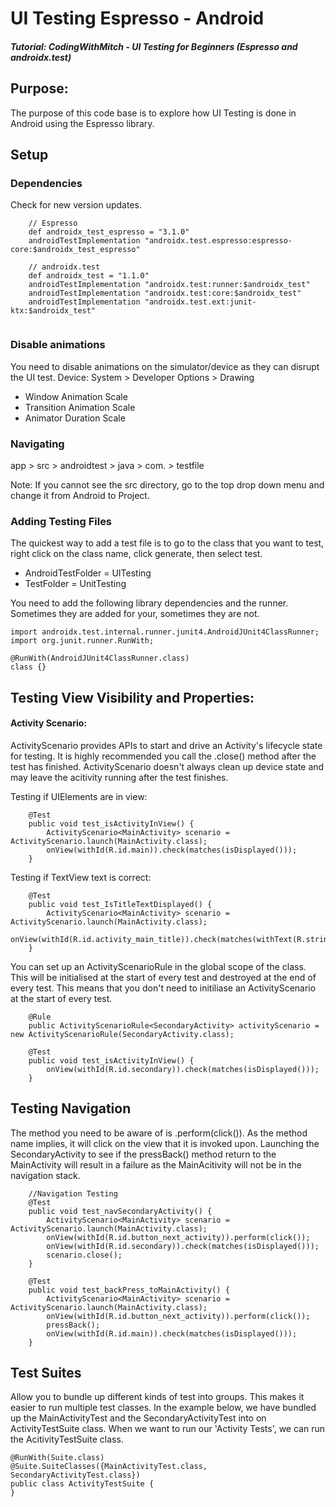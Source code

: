 # UI Testing Espresso - Android
##### Tutorial: CodingWithMitch - UI Testing for Beginners (Espresso and androidx.test)

## Purpose: 
The purpose of this code base is to explore how UI Testing is done in Android using the Espresso library.

## Setup
### Dependencies
Check for new version updates. 

```
    // Espresso
    def androidx_test_espresso = "3.1.0"
    androidTestImplementation "androidx.test.espresso:espresso-core:$androidx_test_espresso"

    // androidx.test
    def androidx_test = "1.1.0"
    androidTestImplementation "androidx.test:runner:$androidx_test"
    androidTestImplementation "androidx.test:core:$androidx_test"
    androidTestImplementation "androidx.test.ext:junit-ktx:$androidx_test"
    
```

### Disable animations
You need to disable animations on the simulator/device as they can disrupt the UI test.
Device: System > Developer Options > Drawing
- Window Animation Scale
- Transition Animation Scale
- Animator Duration Scale


### Navigating 
app > src > androidtest > java > com. > testfile

Note: If you cannot see the src directory, go to the top drop down menu and change it from Android to Project.

### Adding Testing Files
The quickest way to add a test file is to go to the class that you want to test, right click on the class name, click generate, then select test.
- AndroidTestFolder = UITesting
- TestFolder = UnitTesting

You need to add the following library dependencies and the runner. Sometimes they are added for your, sometimes they are not.
```
import androidx.test.internal.runner.junit4.AndroidJUnit4ClassRunner;
import org.junit.runner.RunWith;

@RunWith(AndroidJUnit4ClassRunner.class)
class {}
```

## Testing View Visibility and Properties:

#### Activity Scenario:
ActivityScenario provides APIs to start and drive an Activity's lifecycle state for testing. It is highly recommended you call the .close() method after the test has finished. ActivityScenario doesn't always clean up device state and may leave the acitivity running after the test finishes.

Testing if UIElements are in view:
```
    @Test
    public void test_isActivityInView() {
        ActivityScenario<MainActivity> scenario = ActivityScenario.launch(MainActivity.class);
        onView(withId(R.id.main)).check(matches(isDisplayed()));
    }
```

Testing if TextView text is correct:
```
    @Test
    public void test_IsTitleTextDisplayed() {
        ActivityScenario<MainActivity> scenario = ActivityScenario.launch(MainActivity.class);
        onView(withId(R.id.activity_main_title)).check(matches(withText(R.string.text_mainactivity)));
    }
```

You can set up an ActivityScenarioRule in the global scope of the class. This will be initialised at the start of every test and destroyed at the end of every test. This means that you don't need to initiliase an ActivityScenario at the start of every test.
```
    @Rule
    public ActivityScenarioRule<SecondaryActivity> activityScenario = new ActivityScenarioRule(SecondaryActivity.class);
    
    @Test
    public void test_isActivityInView() {
        onView(withId(R.id.secondary)).check(matches(isDisplayed()));
    }
```


## Testing Navigation
The method you need to be aware of is .perform(click()). As the method name implies, it will click on the view that it is invoked upon. Launching the SecondaryActivity to see if the pressBack() method return to the MainActivity will result in a failure as the MainAcitivity will not be in the navigation stack.

```
    //Navigation Testing
    @Test
    public void test_navSecondaryActivity() {
        ActivityScenario<MainActivity> scenario = ActivityScenario.launch(MainActivity.class);
        onView(withId(R.id.button_next_activity)).perform(click());
        onView(withId(R.id.secondary)).check(matches(isDisplayed()));
        scenario.close();
    }

    @Test
    public void test_backPress_toMainActivity() {
        ActivityScenario<MainActivity> scenario = ActivityScenario.launch(MainActivity.class);
        onView(withId(R.id.button_next_activity)).perform(click());
        pressBack();
        onView(withId(R.id.main)).check(matches(isDisplayed()));
    }
```

## Test Suites
Allow you to bundle up different kinds of test into groups. This makes it easier to run multiple test classes. In the example below, we have bundled up the MainActivityTest and the SecondaryActivityTest into on ActivityTestSuite class. When we want to run our 'Activity Tests', we can run the AcitivityTestSuite class.

```
@RunWith(Suite.class)
@Suite.SuiteClasses({MainActivityTest.class, SecondaryActivityTest.class})
public class ActivityTestSuite {
}

```

